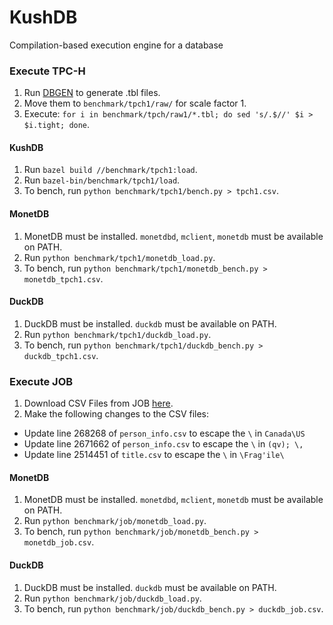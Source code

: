 # KushDB
Compilation-based execution engine for a database

### Execute TPC-H
1. Run [DBGEN](https://github.com/electrum/tpch-dbgen) to generate .tbl files.
2. Move them to `benchmark/tpch1/raw/` for scale factor 1.
3. Execute: `for i in benchmark/tpch/raw1/*.tbl; do sed 's/.$//' $i > $i.tight; done`.

#### KushDB
1. Run `bazel build //benchmark/tpch1:load`.
2. Run `bazel-bin/benchmark/tpch1/load`.
3. To bench, run `python benchmark/tpch1/bench.py > tpch1.csv`.

#### MonetDB
1. MonetDB must be installed. `monetdbd`, `mclient`, `monetdb` must be available on PATH.
2. Run `python benchmark/tpch1/monetdb_load.py`.
3. To bench, run `python benchmark/tpch1/monetdb_bench.py > monetdb_tpch1.csv`.

#### DuckDB
1. DuckDB must be installed. `duckdb` must be available on PATH.
2. Run `python benchmark/tpch1/duckdb_load.py`.
3. To bench, run `python benchmark/tpch1/duckdb_bench.py > duckdb_tpch1.csv`.

### Execute JOB
1. Download CSV Files from JOB [here](https://github.com/gregrahn/join-order-benchmark).
2. Make the following changes to the CSV files:
- Update line 268268 of `person_info.csv` to escape the `\` in `Canada\US`
- Update line 2671662 of `person_info.csv` to escape the `\` in `(qv); \,`
- Update line 2514451 of `title.csv` to escape the `\` in `\Frag'ile\`

#### MonetDB
1. MonetDB must be installed. `monetdbd`, `mclient`, `monetdb` must be available on PATH.
2. Run `python benchmark/job/monetdb_load.py`.
3. To bench, run `python benchmark/job/monetdb_bench.py > monetdb_job.csv`.

#### DuckDB
1. DuckDB must be installed. `duckdb` must be available on PATH.
2. Run `python benchmark/job/duckdb_load.py`.
3. To bench, run `python benchmark/job/duckdb_bench.py > duckdb_job.csv`.